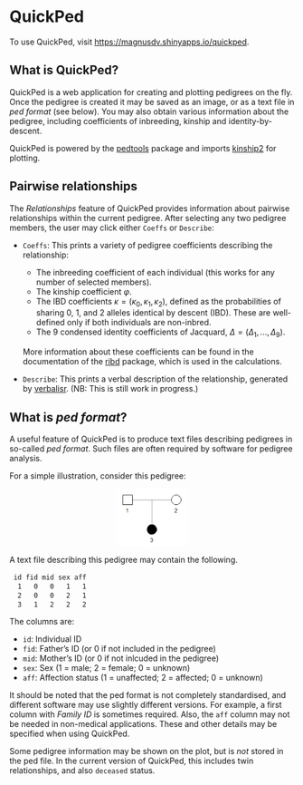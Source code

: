 
<!-- README.md is generated from README.Rmd. Please edit that file -->

# QuickPed

<!-- badges: start -->
<!-- badges: end -->

To use QuickPed, visit <https://magnusdv.shinyapps.io/quickped>.

## What is QuickPed?

QuickPed is a web application for creating and plotting pedigrees on the
fly. Once the pedigree is created it may be saved as an image, or as a
text file in *ped format* (see below). You may also obtain various
information about the pedigree, including coefficients of inbreeding,
kinship and identity-by-descent.

QuickPed is powered by the
[pedtools](https://github.com/magnusdv/pedtools) package and imports
[kinship2](https://CRAN.R-project.org/package=kinship2) for plotting.

## Pairwise relationships

The *Relationships* feature of QuickPed provides information about
pairwise relationships within the current pedigree. After selecting any
two pedigree members, the user may click either `Coeffs` or `Describe`:

-   `Coeffs`: This prints a variety of pedigree coefficients describing
    the relationship:

    -   The inbreeding coefficient of each individual (this works for
        any number of selected members).
    -   The kinship coefficient *φ*.
    -   The IBD coefficients
        *κ* = (*κ*<sub>0</sub>, *κ*<sub>1</sub>, *κ*<sub>2</sub>),
        defined as the probabilities of sharing 0, 1, and 2 alleles
        identical by descent (IBD). These are well-defined only if both
        individuals are non-inbred.
    -   The 9 condensed identity coefficients of Jacquard,
        *Δ* = (*Δ*<sub>1</sub>, ..., *Δ*<sub>9</sub>).

    More information about these coefficients can be found in the
    documentation of the [ribd](https://github.com/magnusdv/ribd)
    package, which is used in the calculations.

-   `Describe`: This prints a verbal description of the relationship,
    generated by [verbalisr](https://github.com/magnusdv/verbalisr).
    (NB: This is still work in progress.)

## What is *ped format*?

A useful feature of QuickPed is to produce text files describing
pedigrees in so-called *ped format*. Such files are often required by
software for pedigree analysis.

For a simple illustration, consider this pedigree:

<img src="README_files/figure-gfm/trio-ped-1.png" width="25%" style="display: block; margin: auto;" />

A text file describing this pedigree may contain the following.

     id fid mid sex aff
      1   0   0   1   1
      2   0   0   2   1
      3   1   2   2   2

The columns are:

-   `id`: Individual ID
-   `fid`: Father’s ID (or 0 if not included in the pedigree)
-   `mid`: Mother’s ID (or 0 if not inlcuded in the pedigree)
-   `sex`: Sex (1 = male; 2 = female; 0 = unknown)
-   `aff`: Affection status (1 = unaffected; 2 = affected; 0 = unknown)

It should be noted that the ped format is not completely standardised,
and different software may use slightly different versions. For example,
a first column with *Family ID* is sometimes required. Also, the `aff`
column may not be needed in non-medical applications. These and other
details may be specified when using QuickPed.

Some pedigree information may be shown on the plot, but is *not* stored
in the ped file. In the current version of QuickPed, this includes twin
relationships, and also `deceased` status.
